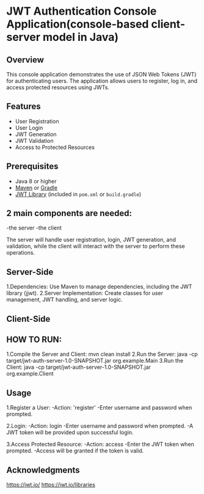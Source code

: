 # JWT Authentication Console Application(console-based client-server model in Java)

## Overview
This console application demonstrates the use of JSON Web Tokens (JWT) for authenticating users. The application allows users to register, log in, and access protected resources using JWTs.

## Features
- User Registration
- User Login
- JWT Generation
- JWT Validation
- Access to Protected Resources

## Prerequisites
- Java 8 or higher
- [Maven](https://maven.apache.org/) or [Gradle](https://gradle.org/)
- [JWT Library](https://github.com/jwtk/jjwt) (included in `pom.xml` or `build.gradle`)



## 2 main components are needed: 
-the server
-the client

The server will handle user registration, login, JWT generation, and validation, while the client will interact with the server to perform these operations.

## Server-Side
1.Dependencies: Use Maven to manage dependencies, including the JWT library (jjwt).
2.Server Implementation: Create classes for user management, JWT handling, and server logic.

## Client-Side


## HOW TO RUN:
1.Compile the Server and Client:
mvn clean install
2.Run the Server:
java -cp target/jwt-auth-server-1.0-SNAPSHOT.jar org.example.Main
3.Run the Client:
java -cp target/jwt-auth-server-1.0-SNAPSHOT.jar org.example.Client


## Usage
1.Register a User:
-Action: 'register'
-Enter username and password when prompted.

2.Login:
-Action: login
-Enter username and password when prompted.
-A JWT token will be provided upon successful login.

3.Access Protected Resource:
-Action: access
-Enter the JWT token when prompted.
-Access will be granted if the token is valid.

## Acknowledgments
https://jwt.io/
https://jwt.io/libraries